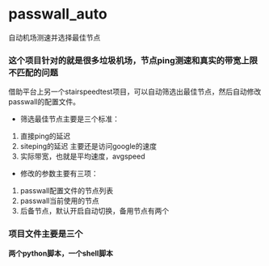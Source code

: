 # passwall_auto
自动机场测速并选择最佳节点

### 这个项目针对的就是很多垃圾机场，节点ping测速和真实的带宽上限不匹配的问题

借助平台上另一个stairspeedtest项目，可以自动筛选出最佳节点，然后自动修改passwall的配置文件。

- 筛选最佳节点主要是三个标准：
1. 直接ping的延迟
2. siteping的延迟 主要还是访问google的速度
3. 实际带宽，也就是平均速度，avgspeed

- 修改的参数主要有三项：
1. passwall配置文件的节点列表
2. passwall当前使用的节点
3. 后备节点，默认开启自动切换，备用节点有两个

### 项目文件主要是三个
**两个python脚本，一个shell脚本**
